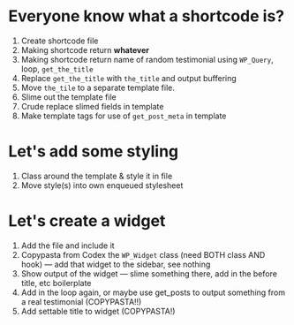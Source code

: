 # Everyone know what a shortcode is?

1. Create shortcode file
2. Making shortcode return __whatever__
3. Making shortcode return name of random testimonial using `WP_Query`, loop, `get_the_title`
4. Replace `get_the_title` with `the_title` and output buffering
5. Move `the_tile` to a separate template file.
6. Slime out the template file
7. Crude replace slimed fields in template
8. Make template tags for use of `get_post_meta` in template

# Let's add some styling

1. Class around the template & style it in file
2. Move style(s) into own enqueued stylesheet

# Let's create a widget

1. Add the file and include it
2. Copypasta from Codex the `WP_Widget` class (need BOTH class AND hook) — add that widget to the sidebar, see nothing
3. Show output of the widget — slime something there, add in the before title, etc boilerplate
4. Add in the loop again, or maybe use get_posts to output something from a real testimonial (COPYPASTA!!)
5. Add settable title to widget (COPYPASTA!)
